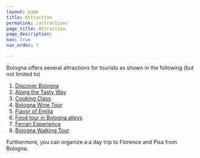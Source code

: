 ```yaml
---
layout: page
title: Attraction
permalink: /attraction/
page_title: Attraction
page_description:
nav: true
nav_order: 7

---
```


Bologna offers several attractions for tourists as shown in the following (but not limited to)

1. <u>Discover Bologna</u>
2. <u>Along the Tasty Way</u>
3. <u>Cooking Class</u>
4. <u>Bologna Wine Tour</u>
5. <u>Flavor of Emilia</u>
6. <u>Food tour in Bologna alleys</u>
7. <u>Ferrari Experience</u>
8. <u>Bologna Walking Tour</u>

Furthermore, you can organize a a day trip to Florence and Pisa from Bologna.


